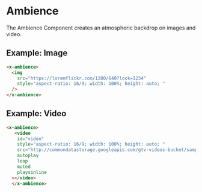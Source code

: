 <!--
  dest: components/Ambience.html
-->
# Ambience

The Ambience Component creates an atmospheric backdrop on images and video.

## Example: Image

<!-- Example -->
```html
<x-ambience>
  <img
    src="https://loremflickr.com/1280/640?lock=1234"
    style="aspect-ratio: 16/9; width: 100%; height: auto; "
  />
</x-ambience>
```

## Example: Video

<!-- Example -->
```html
<x-ambience>
   <video
    id="video"
    style="aspect-ratio: 16/9; width: 100%; height: auto; "
    src="http://commondatastorage.googleapis.com/gtv-videos-bucket/sample/BigBuckBunny.mp4"
    autoplay
    loop
    muted
    playsinline
  ></video>
  </x-ambience>
```
